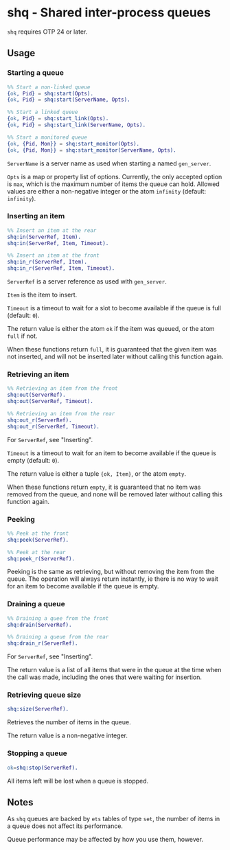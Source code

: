# shq - Shared inter-process queues

`shq` requires OTP 24 or later.

## Usage

### Starting a queue

```erlang
%% Start a non-linked queue
{ok, Pid} = shq:start(Opts).
{ok, Pid} = shq:start(ServerName, Opts).

%% Start a linked queue
{ok, Pid} = shq:start_link(Opts).
{ok, Pid} = shq:start_link(ServerName, Opts).

%% Start a monitored queue
{ok, {Pid, Mon}} = shq:start_monitor(Opts).
{ok, {Pid, Mon}} = shq:start_monitor(ServerName, Opts).
```

`ServerName` is a server name as used when starting a named `gen_server`.

`Opts` is a map or property list of options.
Currently, the only accepted option is `max`, which is the maximum number of items the queue can hold.
Allowed values are either a non-negative integer or the atom `infinity` (default: `infinity`).

### Inserting an item

```erlang
%% Insert an item at the rear
shq:in(ServerRef, Item).
shq:in(ServerRef, Item, Timeout).

%% Insert an item at the front
shq:in_r(ServerRef, Item).
shq:in_r(ServerRef, Item, Timeout).
```

`ServerRef` is a server reference as used with `gen_server`.

`Item` is the item to insert.

`Timeout` is a timeout to wait for a slot to become available if the queue is full (default: `0`).

The return value is either the atom `ok` if the item was queued, or the atom `full` if not.

When these functions return `full`, it is guaranteed that the given item was not inserted, and
will not be inserted later without calling this function again.

### Retrieving an item

```erlang
%% Retrieving an item from the front
shq:out(ServerRef).
shq:out(ServerRef, Timeout).

%% Retrieving an item from the rear
shq:out_r(ServerRef).
shq:out_r(ServerRef, Timeout).
```

For `ServerRef`, see "Inserting".

`Timeout` is a timeout to wait for an item to become available if the queue is empty (default: `0`).

The return value is either a tuple `{ok, Item}`, or the atom `empty`.

When these functions return `empty`, it is guaranteed that no item was removed from the queue, and
none will be removed later without calling this function again.

### Peeking

```erlang
%% Peek at the front
shq:peek(ServerRef).

%% Peek at the rear
shq:peek_r(ServerRef).
```

Peeking is the same as retrieving, but without removing the item from the queue.
The operation will always return instantly, ie there is no way to wait for an item to become available
if the queue is empty.

### Draining a queue

```erlang
%% Draining a quee from the front
shq:drain(ServerRef).

%% Draining a queue from the rear
shq:drain_r(ServerRef).
```

For `ServerRef`, see "Inserting".

The return value is a list of all items that were in the queue at the time when the call was made,
including the ones that were waiting for insertion.

### Retrieving queue size

```erlang
shq:size(ServerRef).
```

Retrieves the number of items in the queue.

The return value is a non-negative integer.

### Stopping a queue

```erlang
ok=shq:stop(ServerRef).
```

All items left will be lost when a queue is stopped.


## Notes

As `shq` queues are backed by `ets` tables of type `set`, the number of items in a queue does not affect its performance.

Queue performance may be affected by how you use them, however.

